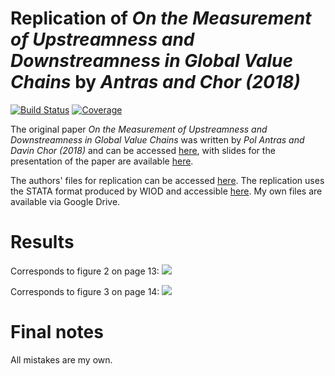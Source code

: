 # Replication of *On the Measurement of Upstreamness and Downstreamness in Global Value Chains* by *Antras and Chor (2018)*

[![Build Status](https://github.com/forsthuber92/antras_chor_2018.jl/workflows/CI/badge.svg)](https://github.com/forsthuber92/antras_chor_2018.jl/actions)
[![Coverage](https://codecov.io/gh/forsthuber92/antras_chor_2018.jl/branch/master/graph/badge.svg)](https://codecov.io/gh/forsthuber92/antras_chor_2018.jl)

The original paper *On the Measurement of Upstreamness and Downstreamness in Global Value Chains* was written by *Pol Antras and Davin Chor (2018)* and can 
be accessed [here](https://scholar.harvard.edu/files/antras/files/upstream_ac_29dec2017_withtables.pdf), with slides for the presentation of the paper are available [here](https://scholar.harvard.edu/files/antras/files/upstream_ac_slides_dec17.pdf).

The authors' files for replication can be accessed [here](https://scholar.harvard.edu/files/antras/files/upstream_ac_replication.zip).
The replication uses the STATA format produced by WIOD and accessible [here](http://www.wiod.org/database/wiots13).
My own files are available via Google Drive. 

# Results

Corresponds to figure 2 on page 13:
![](https://raw.githubusercontent.com/forsthuber92/antras_chor_2018.jl/main/images/figure2.png)
<br/>

Corresponds to figure 3 on page 14:
![](https://raw.githubusercontent.com/forsthuber92/antras_chor_2018.jl/main/images/figure3.png)
<br/>

# Final notes

All mistakes are my own.